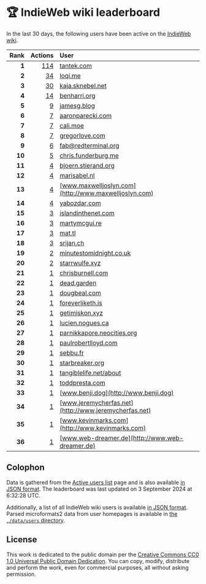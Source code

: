 # 🏆 IndieWeb wiki leaderboard

In the last 30 days, the following users have been active on the [IndieWeb wiki](https://indieweb.org).

| Rank | Actions | User |
|-----:|--------:|:-----|
| **1** | [114](https://indieweb.org/Special:Contributions/Tantek.com) | [tantek.com](http://tantek.com) |
| **2** | [34](https://indieweb.org/Special:Contributions/Loqi.me) | [loqi.me](http://loqi.me) |
| **3** | [30](https://indieweb.org/Special:Contributions/Kaja.sknebel.net) | [kaja.sknebel.net](http://kaja.sknebel.net) |
| **4** | [14](https://indieweb.org/Special:Contributions/Benharri.org) | [benharri.org](http://benharri.org) |
| **5** | [9](https://indieweb.org/Special:Contributions/Jamesg.blog) | [jamesg.blog](http://jamesg.blog) |
| **6** | [7](https://indieweb.org/Special:Contributions/Aaronparecki.com) | [aaronparecki.com](http://aaronparecki.com) |
| **7** | [7](https://indieweb.org/Special:Contributions/Cali.moe) | [cali.moe](http://cali.moe) |
| **8** | [7](https://indieweb.org/Special:Contributions/Gregorlove.com) | [gregorlove.com](http://gregorlove.com) |
| **9** | [6](https://indieweb.org/Special:Contributions/Fab@redterminal.org) | [fab@redterminal.org](http://fab@redterminal.org) |
| **10** | [5](https://indieweb.org/Special:Contributions/Chris.funderburg.me) | [chris.funderburg.me](http://chris.funderburg.me) |
| **11** | [4](https://indieweb.org/Special:Contributions/Bjoern.stierand.org) | [bjoern.stierand.org](http://bjoern.stierand.org) |
| **12** | [4](https://indieweb.org/Special:Contributions/Marisabel.nl) | [marisabel.nl](http://marisabel.nl) |
| **13** | [4](https://indieweb.org/Special:Contributions/Www.maxwelljoslyn.com) | [www.maxwelljoslyn.com](http://www.maxwelljoslyn.com) |
| **14** | [4](https://indieweb.org/Special:Contributions/Yabozdar.com) | [yabozdar.com](http://yabozdar.com) |
| **15** | [3](https://indieweb.org/Special:Contributions/Islandinthenet.com) | [islandinthenet.com](http://islandinthenet.com) |
| **16** | [3](https://indieweb.org/Special:Contributions/Martymcgui.re) | [martymcgui.re](http://martymcgui.re) |
| **17** | [3](https://indieweb.org/Special:Contributions/Mat.tl) | [mat.tl](http://mat.tl) |
| **18** | [3](https://indieweb.org/Special:Contributions/Srijan.ch) | [srijan.ch](http://srijan.ch) |
| **19** | [2](https://indieweb.org/Special:Contributions/Minutestomidnight.co.uk) | [minutestomidnight.co.uk](http://minutestomidnight.co.uk) |
| **20** | [2](https://indieweb.org/Special:Contributions/Starrwulfe.xyz) | [starrwulfe.xyz](http://starrwulfe.xyz) |
| **21** | [1](https://indieweb.org/Special:Contributions/Chrisburnell.com) | [chrisburnell.com](http://chrisburnell.com) |
| **22** | [1](https://indieweb.org/Special:Contributions/Dead.garden) | [dead.garden](http://dead.garden) |
| **23** | [1](https://indieweb.org/Special:Contributions/Dougbeal.com) | [dougbeal.com](http://dougbeal.com) |
| **24** | [1](https://indieweb.org/Special:Contributions/Foreverliketh.is) | [foreverliketh.is](http://foreverliketh.is) |
| **25** | [1](https://indieweb.org/Special:Contributions/Getimiskon.xyz) | [getimiskon.xyz](http://getimiskon.xyz) |
| **26** | [1](https://indieweb.org/Special:Contributions/Lucien.nogues.ca) | [lucien.nogues.ca](http://lucien.nogues.ca) |
| **27** | [1](https://indieweb.org/Special:Contributions/Parnikkapore.neocities.org) | [parnikkapore.neocities.org](http://parnikkapore.neocities.org) |
| **28** | [1](https://indieweb.org/Special:Contributions/Paulrobertlloyd.com) | [paulrobertlloyd.com](http://paulrobertlloyd.com) |
| **29** | [1](https://indieweb.org/Special:Contributions/Sebbu.fr) | [sebbu.fr](http://sebbu.fr) |
| **30** | [1](https://indieweb.org/Special:Contributions/Starbreaker.org) | [starbreaker.org](http://starbreaker.org) |
| **31** | [1](https://indieweb.org/Special:Contributions/Tangiblelife.net_about) | [tangiblelife.net/about](http://tangiblelife.net/about) |
| **32** | [1](https://indieweb.org/Special:Contributions/Toddpresta.com) | [toddpresta.com](http://toddpresta.com) |
| **33** | [1](https://indieweb.org/Special:Contributions/Www.benji.dog) | [www.benji.dog](http://www.benji.dog) |
| **34** | [1](https://indieweb.org/Special:Contributions/Www.jeremycherfas.net) | [www.jeremycherfas.net](http://www.jeremycherfas.net) |
| **35** | [1](https://indieweb.org/Special:Contributions/Www.kevinmarks.com) | [www.kevinmarks.com](http://www.kevinmarks.com) |
| **36** | [1](https://indieweb.org/Special:Contributions/Www.web-dreamer.de) | [www.web-dreamer.de](http://www.web-dreamer.de) |


## Colophon

Data is gathered from the [Active users list](https://indieweb.org/Special:ActiveUsers) page and is also available [in JSON format](https://github.com/jgarber623/indieweb-wiki-leaderboard/blob/main/data/leaderboard.json). The leaderboard was last updated on 3 September 2024 at 6:32:28 UTC.

Additionally, a list of all IndieWeb wiki users is available [in JSON format](https://github.com/jgarber623/indieweb-wiki-leaderboard/blob/main/data/users.json). Parsed microformats2 data from user homepages is available in [the `./data/users` directory](https://github.com/jgarber623/indieweb-wiki-leaderboard/blob/main/data/users).

## License

This work is dedicated to the public domain per the [Creative Commons CC0 1.0 Universal Public Domain Dedication](https://creativecommons.org/publicdomain/zero/1.0/). You can copy, modify, distribute and perform the work, even for commercial purposes, all without asking permission.
